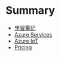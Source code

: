# Summary

* [學習筆記](README.md)
* [Azure Services](azure-services.md)
* [Azure IoT](azure-iot.md)
* [Pricing](azure-services/pricing.md)

